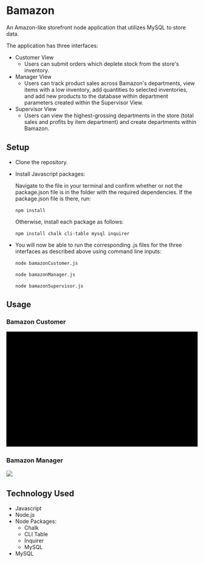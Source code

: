 # Bamazon

An Amazon-like storefront node application that utilizes MySQL to store data. 

The application has three interfaces:
 * Customer View
	* Users can submit orders which deplete stock from the store's inventory.
 * Manager View
	* Users can track product sales across Bamazon's departments, view items with a low inventory, add quantities to selected inventories, and add new products to the database within department parameters created within the Supervisor View.
 * Supervisor View
	* Users can view the highest-grossing departments in the store (total sales and profits by item department) and create departments within Bamazon.

## Setup
* Clone the repository.
* Install Javascript packages: 

	Navigate to the file in your terminal and confirm whether or not the package.json file is in the folder with the required dependencies. If the package.json file is there, run:

  ```
  npm install
  ```

  Otherwise, install each package as follows:

  ```
  npm install chalk cli-table mysql inquirer
  ```


* You will now be able to run the corresponding .js files for the three interfaces as described above using command line inputs:
  ```
  node bamazonCustomer.js
  ```
  
  ```
  node bamazonManager.js
  ```

  ```
  node bamazonSupervisor.js
  ```

## Usage

### Bamazon Customer


<img src="/assets/images/bamazonCustomer_demo.gif">


### Bamazon Manager

<img src="/assets/images/bamazonManager_demno.gif"> 

## Technology Used
- Javascript
- Node.js 
- Node Packages:
  - Chalk
  - CLI Table
  - Inquirer
  - MySQL
- MySQL

